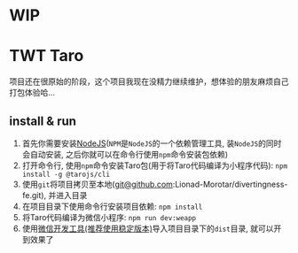 # WIP

# TWT Taro

项目还在很原始的阶段，这个项目我现在没精力继续维护，想体验的朋友麻烦自己打包体验哈... 

## install & run

1. 首先你需要安装[NodeJS](http://nodejs.cn)(`NPM`是`NodeJS`的一个依赖管理工具, 装`NodeJS`的同时会自动安装, 之后你就可以在命令行使用`npm`命令安装包依赖)
2. 打开命令行, 使用`npm`命令安装Taro包(用于将Taro代码编译为小程序代码): `npm install -g @tarojs/cli`
3. 使用`git`将项目拷贝至本地(git@github.com:Lionad-Morotar/divertingness-fe.git), 并进入目录
4. 在项目目录下使用命令行安装项目依赖: `npm install`
5. 将Taro代码编译为微信小程序: `npm run dev:weapp`
6. 使用[微信开发工具(推荐使用稳定版本)](https://developers.weixin.qq.com/miniprogram/dev/devtools/download.html)导入项目目录下的`dist`目录, 就可以开到效果了
